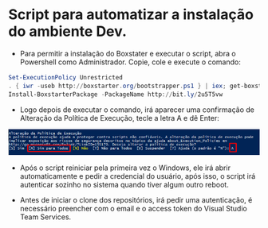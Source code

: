 # Script para automatizar a instalação do ambiente Dev.


- Para permitir a instalação do Boxstater e executar o script, abra o Powershell como Administrador. Copie, cole e execute o comando: 

```powershell
Set-ExecutionPolicy Unrestricted
. { iwr -useb http://boxstarter.org/bootstrapper.ps1 } | iex; get-boxstarter -Force
Install-BoxstarterPackage -PackageName http://bit.ly/2u5T5vw
```
- Logo depois de executar o comando, irá aparecer uma confirmação de Alteração da Política de Execução, tecle a letra A e dê Enter:

![Alt text](https://github.com/nibodev/machineSetup/blob/master/Screenshot_2.png?raw=true "Optional Title")


- Após o script reiniciar pela primeira vez o Windows, ele irá abrir automaticamente e pedir a credencial do usuário, após isso, o script irá autenticar sozinho no sistema quando tiver algum outro reboot.

- Antes de iniciar o clone dos repositórios, irá pedir uma autenticação, é necessário preencher com o email e o access token do Visual Studio Team Services.
